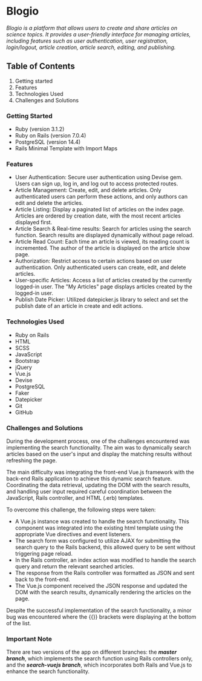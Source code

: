 # Blogio

*Blogio is a platform that allows users to create and share articles on science topics. It provides a user-friendly interface for managing articles, including features such as user authentication, user registration, login/logout, article creation, article search, editing, and publishing.*


## Table of Contents
1. Getting started
2. Features
3. Technologies Used
4. Challenges and Solutions

### Getting Started
- Ruby (version 3.1.2)
- Ruby on Rails (version 7.0.4)
- PostgreSQL (version 14.4)
- Rails Minimal Template with Import Maps

### Features
- User Authentication: Secure user authentication using Devise gem. Users can sign up, log in, and log out to access protected routes.
- Article Management: Create, edit, and delete articles. Only authenticated users can perform these actions, and only authors can edit and delete the articles.
- Article Listing: Display a paginated list of articles on the index page. Articles are ordered by creation date, with the most recent articles displayed first.
- Article Search & Real-time results: Search for articles using the search function. Search results are displayed dynamically without page reload.
- Article Read Count: Each time an article is viewed, its reading count is incremented. The author of the article is displayed on the article show page.
- Authorization: Restrict access to certain actions based on user authentication. Only authenticated users can create, edit, and delete articles.
- User-specific Articles: Access a list of articles created by the currently logged-in user. The "My Articles" page displays articles created by the logged-in user.
- Publish Date Picker: Utilized datepicker.js library to select and set the publish date of an article in create and edit actions. 

### Technologies Used
- Ruby on Rails
- HTML
- SCSS
- JavaScript
- Bootstrap
- jQuery
- Vue.js
- Devise
- PostgreSQL
- Faker
- Datepicker
- Git
- GitHub

### Challenges and Solutions
During the development process, one of the challenges encountered was implementing the search functionality. The aim was to dynamically search articles based on the user's input and display the matching results without refreshing the page.

The main difficulty was integrating the front-end Vue.js framework with the back-end Rails application to achieve this dynamic search feature. Coordinating the data retrieval, updating the DOM with the search results, and handling user input required careful coordination between the JavaScript, Rails controller, and HTML (.erb) templates.

To overcome this challenge, the following steps were taken:

- A Vue.js instance was created to handle the search functionality. This component was integrated into the existing html template using the appropriate Vue directives and event listeners.
- The search form was configured to utilize AJAX for submitting the search query to the Rails backend, this allowed query to be sent without triggering page reload. 
- In the Rails controller, an index action was modified to handle the search query and return the relevant searched articles.
- The response from the Rails controller was formatted as JSON and sent back to the front-end.
- The Vue.js component received the JSON response and updated the DOM with the search results, dynamically rendering the articles on the page.

Despite the successful implementation of the search functionality, a minor bug was encountered where the {{}} brackets were displaying at the bottom of the list.

### Important Note 
There are two versions of the app on different branches: the ***master branch***, which implements the search function using Rails controllers only, and the ***search-vuejs branch***, which incorporates both Rails and Vue.js to enhance the search functionality.
